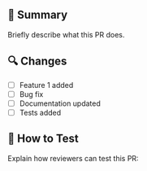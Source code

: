 ## 📌 Summary

Briefly describe what this PR does.

## 🔍 Changes

- [ ] Feature 1 added
- [ ] Bug fix
- [ ] Documentation updated
- [ ] Tests added

## 🧪 How to Test

Explain how reviewers can test this PR:
